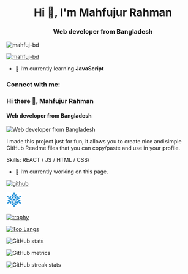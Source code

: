 <h1 align="center">Hi 👋, I'm Mahfujur Rahman</h1>
<h3 align="center">Web developer from Bangladesh</h3>

<p align="left"> <img src="https://komarev.com/ghpvc/?username=mahfuj-bd&label=Profile%20views&color=0e75b6&style=flat" alt="mahfuj-bd" /> </p>

<p align="left"> <a href="https://github.com/ryo-ma/github-profile-trophy"><img src="https://github-profile-trophy.vercel.app/?username=mahfuj-bd" alt="mahfuj-bd" /></a> </p>

- 🌱 I’m currently learning **JavaScript**

<h3 align="left">Connect with me:</h3>
<p align="left">
</p>

### Hi there 👋,  Mahfujur Rahman
#### Web developer from Bangladesh
![Web developer from Bangladesh](https://i.ibb.co/cJGR2g2/gallery.jpg)

I made this project just for fun, it allows you to create nice and simple GitHub Readme files that you can copy/paste and use in your profile.

Skills:  REACT / JS / HTML / CSS/

- 🔭 I’m currently working on this page. 


[<img src='https://cdn.jsdelivr.net/npm/simple-icons@3.0.1/icons/github.svg' alt='github' height='40'>](https://github.com/https://github.com/mahfuj-bd)  

<a href='https://archiveprogram.github.com/'><img src='https://raw.githubusercontent.com/acervenky/animated-github-badges/master/assets/acbadge.gif' width='40' height='40'></a> 

[![trophy](https://github-profile-trophy.vercel.app/?username=https://github.com/mahfuj-bd)](https://github.com/ryo-ma/github-profile-trophy)

[![Top Langs](https://github-readme-stats.vercel.app/api/top-langs/?username=https://github.com/mahfuj-bd)](https://github.com/anuraghazra/github-readme-stats)

![GitHub stats](https://github-readme-stats.vercel.app/api?username=https://github.com/mahfuj-bd&show_icons=true)  

![GitHub metrics](https://metrics.lecoq.io/https://github.com/mahfuj-bd)  

![GitHub streak stats](https://streak-stats.demolab.com/?user=https://github.com/mahfuj-bd)  


